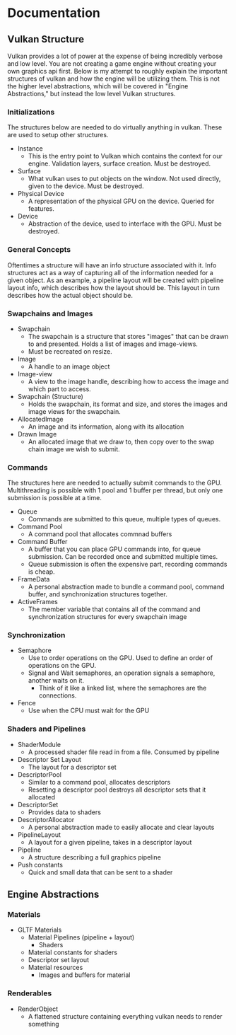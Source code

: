 # Documentation

## Vulkan Structure

Vulkan provides a lot of power at the expense of being incredibly verbose and low level. You are not creating a game engine
without creating your own graphics api first. Below is my attempt to roughly explain the important structures of vulkan and 
how the engine will be utilizing them. This is not the higher level abstractions, which will be covered in "Engine Abstractions," 
but instead the low level Vulkan structures.

### Initializations
The structures below are needed to do virtually anything in vulkan. These are used to setup other structures.

- Instance
    - This is the entry point to Vulkan which contains the context for our engine. Validation layers, surface creation. Must be destroyed.
- Surface
    - What vulkan uses to put objects on the window. Not used directly, given to the device. Must be destroyed.
- Physical Device
    - A representation of the physical GPU on the device. Queried for features.
- Device
    - Abstraction of the device, used to interface with the GPU. Must be destroyed.

### General Concepts
Oftentimes a structure will have an info structure associated with it. Info structures act as a way of capturing all of the information needed 
for a given object. As an example, a pipeline layout will be created with pipeline layout info, which describes how the layout should be. This 
layout in turn describes how the actual object should be.

### Swapchains and Images
- Swapchain
    - The swapchain is a structure that stores "images" that can be drawn to and presented. Holds a list of images and image-views.
	- Must be recreated on resize.
- Image
    - A handle to an image object
- Image-view
    - A view to the image handle, describing how to access the image and which part to access.
- Swapchain (Structure)
    - Holds the swapchain, its format and size, and stores the images and image views for the swapchain.
- AllocatedImage
    - An image and its information, along with its allocation
- Drawn Image
    - An allocated image that we draw to, then copy over to the swap chain image we wish to submit.

### Commands
The structures here are needed to actually submit commands to the GPU. Multithreading is possible with 1 pool and 1 buffer per thread, but
only one submission is possible at a time.

- Queue
    - Commands are submitted to this queue, multiple types of queues.
- Command Pool
    - A command pool that allocates commnad buffers
- Command Buffer
    - A buffer that you can place GPU commands into, for queue submission. Can be recorded once and submitted multiple times.
	- Queue submission is often the expensive part, recording commands is cheap.
- FrameData
    - A personal abstraction made to bundle a command pool, command buffer, and synchronization structures together.
- ActiveFrames
    - The member variable that contains all of the command and synchronization structures for every swapchain image

### Synchronization
- Semaphore
    - Use to order operations on the GPU. Used to define an order of operations on the GPU.
	- Signal and Wait semaphores, an operation signals a semaphore, another waits on it.
	    - Think of it like a linked list, where the semaphores are the connections.
- Fence
    - Use when the CPU must wait for the GPU

### Shaders and Pipelines
- ShaderModule
    - A processed shader file read in from a file. Consumed by pipeline
- Descriptor Set Layout
    - The layout for a descriptor set
- DescriptorPool
    - Similar to a command pool, allocates descriptors
	- Resetting a descriptor pool destroys all descriptor sets that it allocated
- DescriptorSet
    - Provides data to shaders
- DescriptorAllocator
    - A personal abstraction made to easily allocate and clear layouts
- PipelineLayout
    - A layout for a given pipeline, takes in a descriptor layout
- Pipeline
    - A structure describing a full graphics pipeline
- Push constants
    - Quick and small data that can be sent to a shader

## Engine Abstractions

### Materials
- GLTF Materials
    - Material Pipelines (pipeline + layout)
        - Shaders
    - Material constants for shaders
    - Descriptor set layout
    - Material resources
        - Images and buffers for material

### Renderables

- RenderObject
    - A flattened structure containing everything vulkan needs to render something